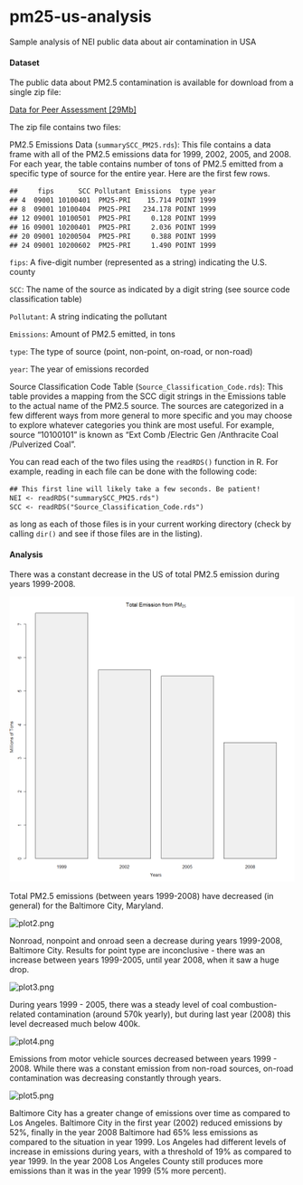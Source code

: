 # pm25-us-analysis
Sample analysis of NEI public data about air contamination in USA

#### Dataset

The public data about PM2.5 contamination is available for download from a single zip file:

[Data for Peer Assessment [29Mb]](https://github.com/oskar-j/pm25-us-analysis/blob/master/exdata_data_NEI_data.zip?raw=true)

The zip file contains two files:

PM2.5 Emissions Data (`summarySCC_PM25.rds`): This file contains a data frame with all of the PM2.5 emissions data for 1999, 2002, 2005, and 2008. For each year, the table contains number of tons of PM2.5 emitted from a specific type of source for the entire year. Here are the first few rows.

```
##     fips      SCC Pollutant Emissions  type year
## 4  09001 10100401  PM25-PRI    15.714 POINT 1999
## 8  09001 10100404  PM25-PRI   234.178 POINT 1999
## 12 09001 10100501  PM25-PRI     0.128 POINT 1999
## 16 09001 10200401  PM25-PRI     2.036 POINT 1999
## 20 09001 10200504  PM25-PRI     0.388 POINT 1999
## 24 09001 10200602  PM25-PRI     1.490 POINT 1999
```

`fips`: A five-digit number (represented as a string) indicating the U.S. county

`SCC`: The name of the source as indicated by a digit string (see source code classification table)

`Pollutant`: A string indicating the pollutant

`Emissions`: Amount of PM2.5 emitted, in tons

`type`: The type of source (point, non-point, on-road, or non-road)

`year`: The year of emissions recorded

Source Classification Code Table (`Source_Classification_Code.rds`): This table provides a mapping from the SCC digit strings in the Emissions table to the actual name of the PM2.5 source. The sources are categorized in a few different ways from more general to more specific and you may choose to explore whatever categories you think are most useful. For example, source “10100101” is known as “Ext Comb /Electric Gen /Anthracite Coal /Pulverized Coal”.

You can read each of the two files using the `readRDS()` function in R. For example, reading in each file can be done with the following code:

```
## This first line will likely take a few seconds. Be patient!
NEI <- readRDS("summarySCC_PM25.rds")
SCC <- readRDS("Source_Classification_Code.rds")
```

as long as each of those files is in your current working directory (check by calling `dir()` and see if those files are in the listing).

#### Analysis

There was a constant decrease in the US of total PM2.5 emission during years 1999-2008.

![plot1.png](https://github.com/Jacono/ExData_Plotting2/blob/master/plot1.png)

Total PM2.5 emissions (between years 1999-2008) have decreased (in general) for the Baltimore City, Maryland.

![plot2.png](https://raw.githubusercontent.com/oskar-j/pm25-us-analysis/master/plot2.png)

Nonroad, nonpoint and onroad seen a decrease during years 1999-2008, Baltimore City. Results for point type are inconclusive - there was an increase between years 1999-2005, until year 2008, when it saw a huge drop.

![plot3.png](https://raw.githubusercontent.com/oskar-j/pm25-us-analysis/master/plot3.png)

During years 1999 - 2005, there was a steady level of coal combustion-related contamination (around 570k yearly), but during last year (2008) this level decreased much below 400k.

![plot4.png](https://raw.githubusercontent.com/oskar-j/pm25-us-analysis/master/plot4.png)

Emissions from motor vehicle sources decreased between years 1999 - 2008. While there was a constant emission from non-road sources, on-road contamination was decreasing constantly through years.

![plot5.png](https://raw.githubusercontent.com/oskar-j/pm25-us-analysis/master/plot5.png)

Baltimore City has a greater change of emissions over time as compared to Los Angeles. Baltimore City in the first year (2002) reduced emissions by 52%, finally in the year 2008 Baltimore had 65% less emissions as compared to the situation in year 1999. Los Angeles had different levels of increase in emissions during years, with a threshold of 19% as compared to year 1999. In the year 2008 Los Angeles County still produces more emissions than it was in the year 1999 (5% more percent).

